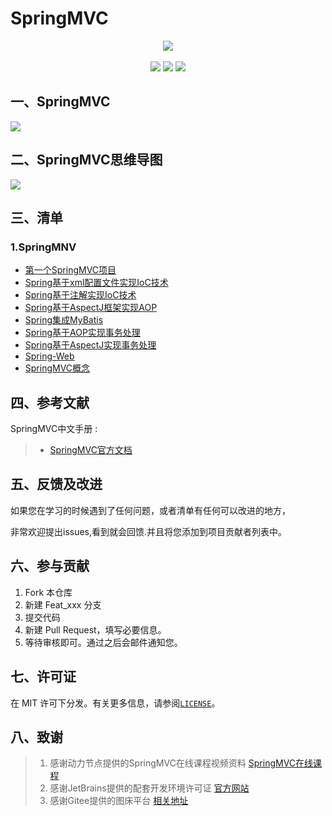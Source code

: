 # SpringMVC

<center>
<img src="https://gitee.com/YunboCheng/imageBad/raw/master/image/sdas.png" >
</center>


<br>

<div align="center">
    <img src="https://img.shields.io/badge/Spring-开发框架-mediumslateblue">
    <img src="https://img.shields.io/badge/Spring-AOP-mediumslateblue">
    <img src="https://img.shields.io/badge/Spring-IoC-mediumslateblue">
<br>
</div>



## 一、SpringMVC

![](https://gitee.com/YunboCheng/imageBad/raw/master/image/s.png)

## 二、SpringMVC思维导图

![](https://gitee.com/YunboCheng/imageBad/raw/master/image/spr.png)

## 三、清单

### 1.SpringMNV

- [第一个SpringMVC项目](./Hello-SpringMVC)
- [Spring基于xml配置文件实现IoC技术](./spring-di-xml)
- [Spring基于注解实现IoC技术](./spring-di-annotation)
- [Spring基于AspectJ框架实现AOP](./spring-aop-aspectJ)
- [Spring集成MyBatis](./spring-mybatis)
- [Spring基于AOP实现事务处理](./spring-affair-aop)
- [Spring基于AspectJ实现事务处理](./spring-affair-aspectJ)
- [Spring-Web](./spring-web)
- [SpringMVC概念](./SpringMVC概念.md)


## 四、参考文献


SpringMVC中文手册 :

> - [SpringMVC官方文档](https://spring.io/)

## 五、反馈及改进

如果您在学习的时候遇到了任何问题，或者清单有任何可以改进的地方，

非常欢迎提出issues,看到就会回馈.并且将您添加到项目贡献者列表中。

## 六、参与贡献

1. Fork 本仓库
2. 新建 Feat_xxx 分支
3. 提交代码
4. 新建 Pull Request，填写必要信息。
5. 等待审核即可。通过之后会邮件通知您。

## 七、许可证

在 MIT 许可下分发。有关更多信息，请参阅[`LICENSE`](./LICENSE)。

## 八、致谢

>  1. 感谢动力节点提供的SpringMVC在线课程视频资料 [SpringMVC在线课程](https://www.bilibili.com/video/BV1sk4y167pD)
>  2. 感谢JetBrains提供的配套开发环境许可证 [官方网站](https://www.jetbrains.com/)
>  3. 感谢Gitee提供的图床平台 [相关地址](https://gitee.com/YunboCheng/imageBad)

